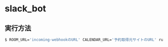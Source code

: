 # slack_bot

## 実行方法

```sh
$ ROOM_URL='incoming-webhookのURL' CALENDAR_URL='予約取得元サイトのURL' ruby slack.rb
```
